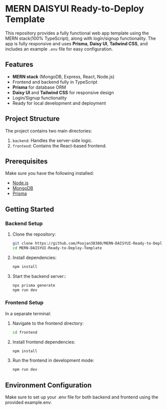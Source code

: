 # MERN DAISYUI Ready-to-Deploy Template

This repository provides a fully functional web app template using the MERN stack(100% TypeScript), along with login/signup functionality. The app is fully responsive and uses **Prisma**, **Daisy UI**, **Tailwind CSS**, and includes an example `.env` file for easy configuration.

## Features

- **MERN stack** (MongoDB, Express, React, Node.js)
- Frontend and backend fully in TypeScript
- **Prisma** for database ORM
- **Daisy UI** and **Tailwind CSS** for responsive design
- Login/Signup functionality
- Ready for local development and deployment

## Project Structure

The project contains two main directories:

1. `backend`: Handles the server-side logic.
2. `frontend`: Contains the React-based frontend.

## Prerequisites

Make sure you have the following installed:

- [Node.js](https://nodejs.org/)
- [MongoDB](https://www.mongodb.com/)
- [Prisma](https://www.prisma.io/)

## Getting Started

### Backend Setup

1. Clone the repository:
   ```bash
   git clone https://github.com/Poojan38380/MERN-DAISYUI-Ready-to-Deploy-Template.git
   cd MERN-DAISYUI-Ready-to-Deploy-Template
   ```
2. Install dependencies:
   ```bash
   npm install
   ```
3. Start the backend server::
   ```bash
   npx prisma generate
   npm run dev
   ```

### Frontend Setup

In a separate terminal:

1. Navigate to the frontend directory:
   ```bash
   cd frontend
   ```
2. Install frontend dependencies:
   ```bash
   npm install
   ```
3. Run the frontend in development mode:
   ```bash
   npm run dev
   ```

## Environment Configuration

Make sure to set up your .env file for both backend and frontend using the provided example.env.
